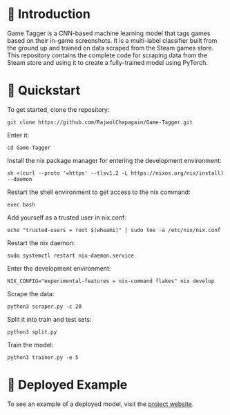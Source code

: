 # 🧭 Introduction
Game Tagger is a CNN-based machine learning model that tags games based on their in-game screenshots. It is a multi-label classifier built from the ground up and trained on data scraped from the Steam games store. This repository contains the complete code for scraping data from the Steam store and using it to create a fully-trained model using PyTorch.

# 🚀 Quickstart
To get started, clone the repository:
```
git clone https://github.com/RajwolChapagain/Game-Tagger.git
```
Enter it:
```
cd Game-Tagger
```
Install the nix package manager for entering the development environment:
```
sh <(curl --proto '=https' --tlsv1.2 -L https://nixos.org/nix/install) --daemon
```
Restart the shell environment to get access to the nix command:
```
exec bash
```
Add yourself as a trusted user in nix.conf:
```
echo "trusted-users = root $(whoami)" | sudo tee -a /etc/nix/nix.conf
```
Restart the nix daemon:
```
sudo systemctl restart nix-daemon.service
```
Enter the development environment:
```
NIX_CONFIG="experimental-features = nix-command flakes" nix develop
```
Scrape the data:
```
python3 scraper.py -c 20
```
Split it into train and test sets:
```
python3 split.py
```
Train the model:
```
python3 trainer.py -e 5
```

# 🔗 Deployed Example
To see an example of a deployed model, visit the [project website](https://rajwolchapagain.github.io/Game-Tagger-Website/).
